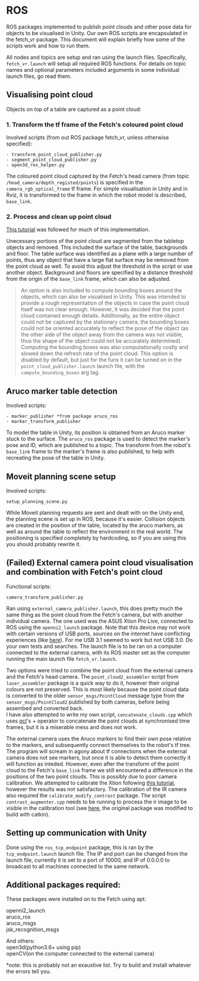 # ROS

ROS packages implemented to publish point clouds and other pose data for objects to be visualised in Unity. Our own ROS scripts are encapsulated in the fetch_vr package. This document will explain briefly how some of the scripts work and how to run them.

All nodes and topics are setup and ran using the launch files. Specifically, `fetch_vr.launch` will setup all required ROS functions. For details on topic names and optional parameters included arguments in some individual launch files, go read them. 

## Visualising point cloud
Objects on top of a table are captured as a point cloud:  

### 1. Transform the tf frame of the Fetch's coloured point cloud
Involved scripts (from out ROS package fetch_vr, unless otherwise specified):
```
- transform_point_cloud_publisher.py
- segment_point_cloud_publisher.py
- open3d_ros_helper.py
```

The coloured point cloud captured by the Fetch's head camera (from topic `/head_camera/depth_registed/points`) is specified in the `camera_rgb_optical_frame` tf frame. For simple visualisation in Unity and in Rviz, it is transformed to the frame in which the robot model is described, `base_link`. 

### 2. Process and clean up point cloud  
[This tutorial](https://towardsdatascience.com/how-to-automate-3d-point-cloud-segmentation-and-clustering-with-python-343c9039e4f5) was followed for much of this implementation.

Unecessary portions of the point cloud are segmented from the tabletop objects and removed. This included the surface of the table, backgrounds and floor. The table surface was identified as a plane with a large number of points, thus any object that have a large flat surface may be removed from the point cloud as well. To avoid this adjust the threshold in the script or use another object. Background and floors are specified by a distance threshold from the origin of the `base_link` frame, which can also be adjusted.

>An option is also included to compute bounding boxes around the objects, which can also be visualised in Unity. This was intended to provide a rough representation of the objects in case the point cloud itself was not clear enough. However, it was decided that the point cloud contained enough details. Additionally, as the entire object could not be captured by the stationary camera, the bounding boxes could not be oriented accurately to reflect the pose of the object (as the other side of the object away from the camera was not visible, thus the shape of the object could not be accurately determined). Computing the bounding boxes was also computationally costly and slowed down the refresh rate of the point cloud. This option is disabled by default, but just for the funs it can be turned on in the `point_cloud_publisher.launch` launch file, with the `compute_bounding_boxes` arg tag. 

## Aruco marker table detection
Involved scripts:
```
- marker_publisher *from package aruco_ros
- marker_transform_publisher
```
To model the table in Unity, its position is obtained from an Aruco marker stuck to the surface. The `aruco_ros` package is used to detect the marker's pose and ID, which are published to a topic. The transform from the robot's `base_link` frame to the marker's frame is also published, to help with recreating the pose of the table in Unity.

## Moveit planning scene setup
Involved scripts:
```
setup_planning_scene.py
```
While Moveit planning requests are sent and dealt with on the Unity end, the planning scene is set up in ROS, because it's easier. Collision objects are created in the position of the table, located by the aruco markers, as well as around the table to reflect the environment in the real world. The positioning is specified completely by hardcoding, so if you are using this you should probably rewrite it. 

## (Failed) External camera point cloud visualisation and combination with Fetch's point cloud
Functional scripts:
```
camera_transform_publisher.py
```
Ran using `external_camera_publisher.launch`, this does pretty much the same thing as the point cloud from the Fetch's camera, but with another individual camera. The one used was the ASUS Xtion Pro Live, connected to ROS using the `openni2_launch` package. Note that this device may not work with certain versions of USB ports, sources on the internet have conflicting experiences (like [here](https://answers.ros.org/question/249504/asus-xtion-live-pro-on-usb-30-ros-kinetic-ubuntu-1604/?answer=249524#post-id-249524)). For me USB 3.1 seemed to work but not USB 3.0. Do your own tests and searches. The launch file is to be ran on a computer connected to the external camera, with its ROS master set as the computer running the main launch file `fetch_vr.launch`.

Two options were tried to combine the point cloud from the external camera and the Fetch's head camera. The `point_cloud2_assembler` script from `laser_assembler` package is a quick way to do it, however their original colours are not preserved. This is most likely because the point cloud data is converted to the older `sensor_msgs/PointCloud` message type from the `sensor_msgs/PointCloud2` published by both cameras, before being assembed and converted back.   
I have also attempted to write my own script, `concatenate_clouds.cpp` which uses [pcl](https://pointclouds.org/)'s + operator to concatenate the point clouds at synchronised time frames, but it is a miserable mess and does not work.

The external camera uses the Aruco markers to find their own pose relative to the markers, and subsequently connect themselves to the robot's tf tree. The program will scream in agony about tf connections when the external camera does not see markers, but once it is able to detect them correctly it will function as inteded. However, even after the transform of the point cloud to the Fetch's `base_link` frame we still encountered a difference in the positions of the two point clouds. This is possibly due to poor camera calibration. We attempted to calibrate the Xtion following [this tutorial](http://wiki.ros.org/camera_calibration/Tutorials/MonocularCalibration), however the results was not satisfactory. The calibration of the IR camera also required the `calibrate_modify_contrast` package. The script `contrast_augmenter.cpp` needs to be running to process the ir image to be visible in the calibration tool (see [here](https://answers.ros.org/question/55524/asus-extrinsic-calibration-failing-on-ir-image/), the original package was modified to build with catkin).

## Setting up communication with Unity
Done using the `ros_tcp_endpoint` package, this is ran by the `tcp_endpoint.launch` launch file. The IP and port can be changed from the launch file, currently it is set to a port of 10000, and IP of 0.0.0.0 to broadcast to all machines connected to the same network. 

## Additional packages required:
These packages were installed on to the Fetch using apt:

openni2_launch  
aruco_ros  
aruco_msgs  
jsk_recognition_msgs  

And others:  
open3d(python3.6+ using pip)  
openCV(on the computer connected to the external camera)

*note: this is probably not an exaustive list. Try to build and install whatever the errors tell you.